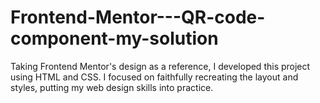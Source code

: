 # Frontend-Mentor---QR-code-component-my-solution
Taking Frontend Mentor's design as a reference, I developed this project using HTML and CSS. I focused on faithfully recreating the layout and styles, putting my web design skills into practice.
